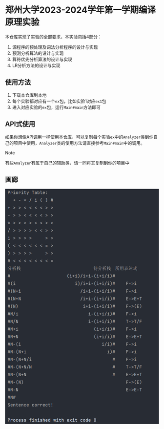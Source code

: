 # 郑州大学2023-2024学年第一学期编译原理实验

本仓库实现了实验的全部要求，本实验包括4部分：
1. 源程序的预处理及词法分析程序的设计与实现
2. 预测分析算法的设计与实现
3. 算符优先分析算法的设计与实现
4. LR分析方法的设计与实现

## 使用方法

1. 下载本仓库到本地
2. 每个实验都对应有一个`ex`包，比如实验1对应`ex1`包
3. 进入对应实验的`ex`包，运行`Main#main`方法即可

## API式使用

如果你想像API调用一样使用本仓库，可以复制每个实验`ex`中的`Analyzer`类到你自己的项目中使用，`Analyzer`类的使用方法请直接参考`Main#main`中的调用。

> [!NOTE]
> 有些`Analyzer`有属于自己的辅助类，请一同将其复制到你的项目中

## 画廊
![实验3](README_resources/ex3.png)

